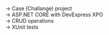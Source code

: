 -> Case (Challange) project <br/>
-> ASP.NET CORE with DevExpress XPO <br/>
-> CRUD operations <br/>
-> XUnit tests <br/>
